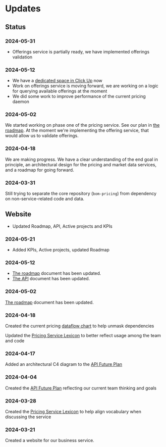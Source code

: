 # Updates

## Status

### 2024-05-31

- Offerings service is partially ready, we have implemented offerings validation

### 2024-05-12

- We have a [dedicated space in Click Up](https://app.clickup.com/20696747/v/g/kqknb-686695) now
- Work on offerings service is moving forward, we are working on a logic for querying available offerings at the moment
- We did some work to improve performance of the current pricing daemon

### 2024-05-02

We started working on phase one of the pricing service. See our plan in [the
roadmap](../roadmap/index.md). At the moment we're implementing the offering
service, that would allow us to validate offerings.

### 2024-04-18

We are making progress. We have a clear understanding of the end goal in
principle, an architectural design for the pricing and market data services,
and a roadmap for going forward.

### 2024-03-31

Still trying to separate the core repository (`bom-pricing`) from dependency on non-service-related code and data.

## Website

- Updated Roadmap, API, Active projects and KPIs

### 2024-05-21

- Added KPIs, Active projects, updated Roadmap

### 2024-05-12

- [The roadmap](../roadmap/index.md) document has been updated.
- [The API](../api/index.md) document has been updated.

### 2024-05-02

[The roadmap](../roadmap/index.md) document has been updated.

### 2024-04-18

Created the current pricing [dataflow chart](../api/dataflow.md) to help unmask dependencies

Updated the [Pricing Service Lexicon](../resources/lexicon.md) to better reflect usage among the team and code

### 2024-04-17

Added an architectural C4 diagram to the [API Future Plan](../api/index.md#future-plan)

### 2024-04-04

Created the [API Future Plan](../api/index.md#future-plan) reflecting our current team thinking and goals

### 2024-03-28

Created the [Pricing Service Lexicon](../resources/lexicon.md) to help align vocabulary when discussing the service

### 2024-03-21

Created a website for our business service.
